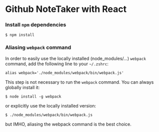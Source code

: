 Github NoteTaker with React
===========================

### Install `npm` dependencies

```
$ npm install
```

### Aliasing `webpack` command
In order to easily use the locally installed (node_modules/...) `webpack`
command, add the following line to your `~/.zshrc`:

```
alias webpack='./node_modules/webpack/bin/webpack.js'
```

This step is not necessary to run the `webpack` command.
You can always globally install it:

```
$ node install -g webpack
```

or explicitly use the locally installed version:

```
$ ./node_modules/webpack/bin/webpack.js
```

but IMHO, aliasing the webpack command is the best choice.
